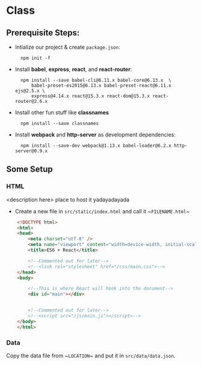 # Class

## Prerequisite Steps:

* Intialize our project & create `package.json`:

        npm init -f

* Install **babel**, **express**, **react**, and **react-router**:

        npm install --save babel-cli@6.11.x babel-core@6.13.x  \
            babel-preset-es2015@6.13.x babel-preset-react@6.11.x ejs@2.5.x \
            express@4.14.x react@15.3.x react-dom@15.3.x react-router@2.6.x

* Install other fun stuff like **classnames**

        npm install --save classnames

* Install **webpack** and **http-server** as development dependencies:

        npm install --save-dev webpack@1.13.x babel-loader@6.2.x http-server@0.9.x




## Some Setup

### HTML

\<description here\> place to host it yadayadayada

* Create a new file in `src/static/index.html` and call it ~`FILENAME.html`~

```html
    <!DOCTYPE html>
    <html>
    <head>
        <meta charset="utf-8" />
        <meta name="viewport" content="width=device-width, initial-scale=1.0">
        <title>ES6 + React</title>

        <!--Commented out for later-->
        <!--<link rel="stylesheet" href="/css/main.css">-->
    </head>
    <body>

        <!--This is where React will hook into the document-->
        <div id="main"></div>


        <!--Commented out for later-->
        <!--<script src="/js/main.js"></script>-->
    </body>
    </html>
```

### Data

Copy the data file from ~`LOCATION`~ and put it in `src/data/data.json`.





